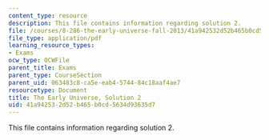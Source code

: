 ```yaml
---
content_type: resource
description: This file contains information regarding solution 2.
file: /courses/8-286-the-early-universe-fall-2013/41a942532d52b465b0cd5634d93635d7_MIT8_286F13_q2sols.pdf
file_type: application/pdf
learning_resource_types:
- Exams
ocw_type: OCWFile
parent_title: Exams
parent_type: CourseSection
parent_uid: 063483c8-ca5e-eab4-5744-84c18aaf4ae7
resourcetype: Document
title: The Early Universe, Solution 2
uid: 41a94253-2d52-b465-b0cd-5634d93635d7
---
```

This file contains information regarding solution 2.

